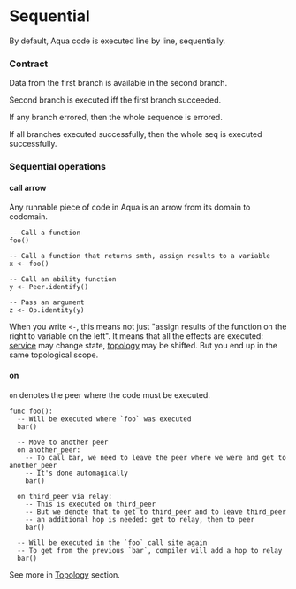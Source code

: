 # Sequential

By default, Aqua code is executed line by line, sequentially.

### Contract

Data from the first branch is available in the second branch.

Second branch is executed iff the first branch succeeded.

If any branch errored, then the whole sequence is errored.

If all branches executed successfully, then the whole seq is executed successfully.

### Sequential operations

#### call arrow

Any runnable piece of code in Aqua is an arrow from its domain to codomain.

```text
-- Call a function
foo()

-- Call a function that returns smth, assign results to a variable
x <- foo()

-- Call an ability function
y <- Peer.identify()

-- Pass an argument
z <- Op.identity(y)
```

When you write `<-`, this means not just "assign results of the function on the right to variable on the left". It means that all the effects are executed: [service](../abilities-and-services.md) may change state, [topology](../topology.md) may be shifted. But you end up in the same topological scope.

#### on

`on` denotes the peer where the code must be executed.

```text
func foo():
  -- Will be executed where `foo` was executed
  bar()
  
  -- Move to another peer
  on another_peer:
    -- To call bar, we need to leave the peer where we were and get to another_peer
    -- It's done automagically
    bar()
    
  on third_peer via relay:
    -- This is executed on third_peer
    -- But we denote that to get to third_peer and to leave third_peer
    -- an additional hop is needed: get to relay, then to peer
    bar()
 
  -- Will be executed in the `foo` call site again
  -- To get from the previous `bar`, compiler will add a hop to relay
  bar()
```

See more in [Topology](../topology.md) section.

